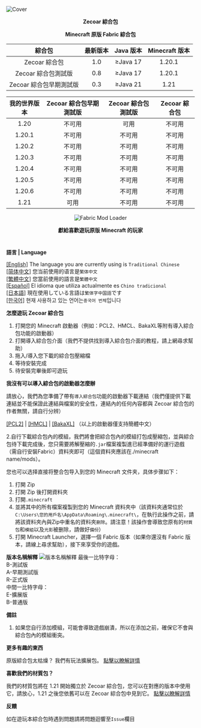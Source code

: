 ![Cover](https://github.com/ZfIxV/Zecoar-Modpack/blob/main/Zecoar%20Modpack%20-%20Header.png)
<div align="center">
  
**Zecoar 綜合包**
                                  
**Minecraft 原版 Fabric 綜合包**

| 綜合包 | 最新版本 | Java 版本 | Minecraft 版本 |
| :-: | :-: | :-: | :-: |
| Zecoar 綜合包 | 1.0 | ≥Java 17 | 1.20.1 |
| Zecoar 綜合包測試版 | 0.8 | ≥Java 17 | 1.20.1 |
| Zecoar 綜合包早期測試版 | 0.3 | ≥Java 21 | 1.21 |

| 我的世界版本 | Zecoar 綜合包早期測試版 | Zecoar 綜合包測試版 | Zecoar 綜合包 |
| :-: | :-: | :-: | :-: |
| 1.20 | 不可用 | 可用 | 不可用 |
| 1.20.1 | 不可用 | 不可用 | 不可用 |
| 1.20.2 | 不可用 | 不可用 | 不可用 |
| 1.20.3 | 不可用 | 不可用 | 不可用 |
| 1.20.4 | 不可用 | 不可用 | 不可用 |
| 1.20.5 | 不可用 | 不可用 | 不可用 |
| 1.20.6 | 不可用 | 不可用 | 不可用 |
| 1.21 | 可用 | 不可用 | 不可用 |

<p>
    <img src="https://img.shields.io/badge/Mod%20Loader-Fabric-dbd0b4?style=flat" alt="Fabric Mod Loader" />
</p>

</div>

<div align="center">

**獻給喜歡遊玩原版 Minecraft 的玩家**
  
</div>

#               

**語言 | Language**

[[English]](https://github.com/ZfIxV/Zecoar-Modpack/tree/main/README.md)   The language you are currently using is `Traditional Chinese`         
[[简体中文]](https://github.com/ZfIxV/Zecoar-Modpack/tree/main/README-SC.md)   您当前使用的语言是`繁体中文`         
[[繁體中文]](https://github.com/ZfIxV/Zecoar-Modpack/tree/main/README-TC.md)   您當前使用的語言是`繁體中文`         
[[Español]](https://github.com/ZfIxV/Zecoar-Modpack/tree/main/README-ES.md)   El idioma que utiliza actualmente es `Chino tradicional`        
[[日本語]](https://github.com/ZfIxV/Zecoar-Modpack/tree/main/README-JP.md)   現在使用している言語は`繁体字中国語`です        
[[한국어]](https://github.com/ZfIxV/Zecoar-Modpack/tree/main/README-KO.md)   현재 사용하고 있는 언어는`중국어 번체`입니다         

**怎麼遊玩 Zecoar 綜合包**

1. 打開您的 Minecraft 啟動器（例如：PCL2、HMCL、BakaXL等附有導入綜合包功能的啟動器）
2. 打開導入綜合包介面（我們不提供找到導入綜合包介面的教程，請上網尋求幫助）
3. 拖入/導入您下載的綜合包壓縮檔
4. 等待安裝完成
5. 待安裝完畢後即可遊玩

**我沒有可以導入綜合包的啟動器怎麼辦**

請放心，我們為您準備了帶有`導入綜合包`功能的啟動器下載連結（我們僅提供下載連結並不能保證此連結與檔案的安全性，連結內的任何內容都與 Zecoar 綜合包的作者無關，請自行分辨）

[[PCL2]](https://ltcat.lanzoum.com/iEzke1kmuyyh) | [[HMCL]](https://url94.ctfile.com/f/tempdir-BWcFMVxtDWdUYAVlAztXMQUqVm8BNgk-XDRYOlQzVWoCalRjVXoAaQI3VzAJMFEzAzgFMVVlXGtfNw) | [[BakaXL]](https://www.bakaxl.com/)  （以上的啟動器僅支持簡體中文）

2.自行下載綜合包內的模組，我們將會把綜合包內的模組打包成壓縮包，並與綜合包待下載完成後，您只需要將解壓縮的`.jar`檔案複製進已經準備好的運行遊戲（需自行安裝Fabric）資料夾即可（這個資料夾應該在./minecraft name/mods）。

您也可以选择直接将整合包导入到您的 Minecraft 文件夹，具体步骤如下：

1. 打開 Zip
2. 打開 Zip 後打開資料夾
3. 打開`.minecraft`
4. 並將其中的所有檔案複製到您的 Minecraft 資料夾中（該資料夾通常位於 `C:\Users\您的用戶名\AppData\Roaming\.minecraft\`，在執行此操作之前，請將該資料夾內與Zip中重名的資料夾`删除`。請注意！該操作會導致您原有的`材質包`和`模組`以及`光影`被删除，請做好`備份`）
5. 打開 Minecraft Launcher，選擇一個 Fabric 版本（如果你還沒有 Fabric 版本，請線上尋求幫助），接下來享受你的遊戲。

**版本名稱解釋**
![版本名稱解釋](https://github.com/ZfIxV/Zecoar-Modpack/blob/main/SC.png)
最後一比特字母：                   
B-測試版                        
A-早期測試版                      
R-正式版                    
中間一比特字母：                   
E-擴展版                 
B-普通版                    

**備註**

1. <span id=“ref2”>如果您自行添加模組，可能會導致遊戲崩潰，所以在添加之前，確保它不會與綜合包內的模組衝突。</span>

**更多有趣的東西**

原版綜合包太枯燥？ 我們有玩法擴展包。 [點擊以瞭解詳情](https://github.com/ZfIxV/Zecoar-Modpack-EX/tree/main/README-TC.md)

**喜歡我們的材質包？**

我們的材質包將在 1.21 開始獨立於 Zecoar 綜合包，您可以在對應的版本中使用它，請放心，1.21 之後您依舊可以在 Zecoar 綜合包中見到它。 [點擊以瞭解詳情](https://github.com/ZfIxV/Zarba-Respack/tree/main/README-TC.md)

**反饋**

如在遊玩本綜合包時遇到問題請將問題迴響至`Issue`欄目

